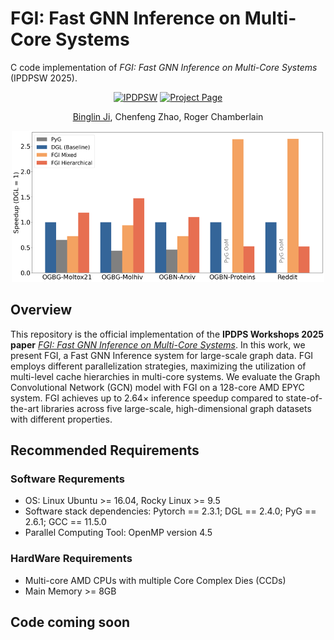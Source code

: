 # FGI: Fast GNN Inference on Multi-Core Systems
C code implementation of _FGI: Fast GNN Inference on Multi-Core Systems_ (IPDPSW 2025).

<div align="center">

[![IPDPSW](https://img.shields.io/badge/IPDPSW-10.1109-b31b1b.svg)](https://sbs.wustl.edu/pubs/jzc25.pdf)
[![Project Page](https://img.shields.io/badge/Project-Website-green)]()

[Binglin Ji](https://keving396.github.io/kevinji.github.io//),
Chenfeng Zhao,
Roger Chamberlain

<img src="imgs/speedup.png" width="500">
</div>

## Overview
This repository is the official implementation of the **IPDPS Workshops 2025 paper** [_FGI: Fast GNN Inference on Multi-Core Systems_](https://ieeexplore.ieee.org/document/11105982). In this work, we present FGI, a Fast GNN Inference system for large-scale graph data. FGI employs different parallelization strategies, maximizing the utilization of multi-level cache hierarchies in multi-core systems. We evaluate the Graph Convolutional Network (GCN) model with FGI on a 128-core AMD EPYC system. FGI achieves up to 2.64× inference speedup compared to state-of-the-art libraries across five large-scale, high-dimensional graph datasets with different properties.

## Recommended Requirements
### Software Requrements
- OS: Linux Ubuntu >= 16.04,  Rocky Linux >= 9.5
- Software stack dependencies: Pytorch == 2.3.1; DGL == 2.4.0; PyG == 2.6.1; GCC == 11.5.0
- Parallel Computing Tool: OpenMP version 4.5 

### HardWare Requirements
- Multi-core AMD CPUs with multiple Core Complex Dies (CCDs)
- Main Memory >= 8GB

## Code coming soon
